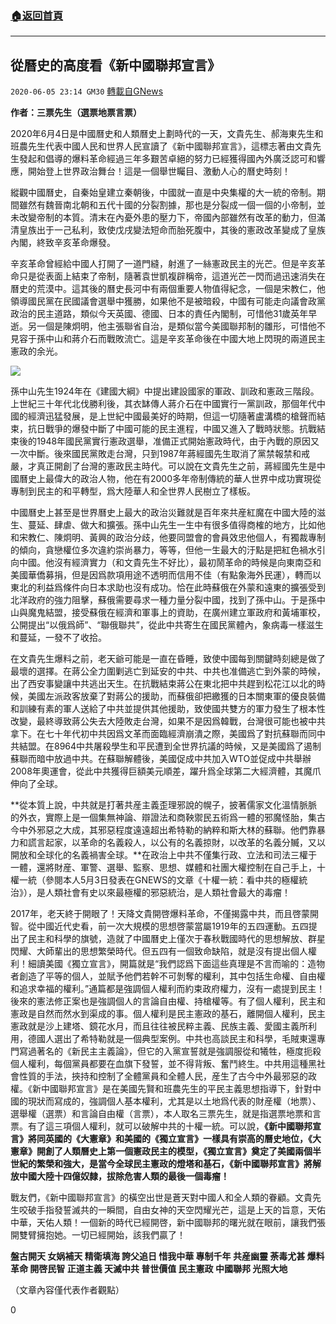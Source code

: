 ###  [:house:返回首頁](https://github.com/ourhimalayas/txt)
---

## 從曆史的高度看《新中國聯邦宣言》
`2020-06-05 23:14 GM30` [轉載自GNews](https://gnews.org/zh-hant/224055/)

**作者：三票先生（選票地票言票）**

2020年6月4日是中國曆史和人類曆史上劃時代的一天，文貴先生、郝海東先生和班農先生代表中國人民和世界人民宣讀了《新中國聯邦宣言》，這標志著由文貴先生發起和倡導的爆料革命經過三年多艱苦卓絕的努力已經獲得國內外廣泛認可和響應，開始登上世界政治舞台！這是一個舉世矚目、激動人心的曆史時刻！

縱觀中國曆史，自秦始皇建立秦朝後，中國就一直是中央集權的大一統的帝制。期間雖然有魏晉南北朝和五代十國的分裂割據，那也是分裂成一個一個的小帝制，並未改變帝制的本質。清末在內憂外患的壓力下，帝國內部雖然有改革的動力，但滿清皇族出于一己私利，致使戊戌變法短命而胎死腹中，其後的憲政改革變成了皇族內閣，終致辛亥革命爆發。

辛亥革命曾經給中國人打開了一道門縫，射進了一絲憲政民主的光芒。但是辛亥革命只是從表面上結束了帝制，隨著袁世凱複辟稱帝，這道光芒一閃而過迅速消失在曆史的荒漠中。這其後的曆史長河中有兩個重要人物值得紀念，一個是宋教仁，他領導國民黨在民國議會選舉中獲勝，如果他不是被暗殺，中國有可能走向議會政黨政治的民主道路，類似今天英國、德國、日本的責任內閣制，可惜他31歲英年早逝。另一個是陳炯明，他主張聯省自治，是類似當今美國聯邦制的雛形，可惜他不見容于孫中山和蔣介石而戰敗流亡。這是辛亥革命後在中國大地上閃現的兩道民主憲政的余光。

![](https://s3.amazonaws.com/gnews-media-offload/wp-content/uploads/2020/06/05223228/1-36.png)

孫中山先生1924年在《建國大綱》中提出建設國家的軍政、訓政和憲政三階段。上世紀三十年代北伐勝利後，其衣缽傳人蔣介石在中國實行一黨訓政，那個年代中國的經濟迅猛發展，是上世紀中國最美好的時期，但這一切隨著盧溝橋的槍聲而結束，抗日戰爭的爆發中斷了中國可能的民主進程，中國又進入了戰時狀態。抗戰結束後的1948年國民黨實行憲政選舉，准備正式開始憲政時代，由于內戰的原因又一次中斷。後來國民黨敗走台灣，只到1987年蔣經國先生取消了黨禁報禁和戒嚴，才真正開創了台灣的憲政民主時代。可以說在文貴先生之前，蔣經國先生是中國曆史上最偉大的政治人物，他在有2000多年帝制傳統的華人世界中成功實現從專制到民主的和平轉型，爲大陸華人和全世界人民樹立了樣板。

中國曆史上甚至是世界曆史上最大的政治災難就是百年來共産紅魔在中國大陸的滋生、蔓延、肆虐、做大和擴張。孫中山先生一生中有很多值得商榷的地方，比如他和宋教仁、陳炯明、黃興的政治分歧，他要同盟會的會員效忠他個人，有獨裁專制的傾向，貪戀權位多次違約崇尚暴力，等等，但他一生最大的汙點是把紅色禍水引向中國。他沒有經濟實力（和文貴先生不好比），最初鬧革命的時候是向東南亞和美國華僑募捐，但是因爲款項用途不透明而信用不佳（有點象海外民運），轉而以東北的利益爲條件向日本求助也沒有成功。恰在此時蘇俄在外蒙和遠東的擴張受到北洋政府的強力阻擊，蘇俄需要尋求一種力量分裂中國，找到了孫中山。于是孫中山與魔鬼結盟，接受蘇俄在經濟和軍事上的資助，在廣州建立軍政府和黃埔軍校，公開提出“以俄爲師”、“聯俄聯共”，從此中共寄生在國民黨體內，象病毒一樣滋生和蔓延，一發不了收拾。

在文貴先生爆料之前，老天爺可能是一直在昏睡，致使中國每到關鍵時刻總是做了最壞的選擇。在蔣公全力圍剿逃亡到延安的中共、中共也准備逃亡到外蒙的時候，出了西安事變讓中共逃出天生。在抗戰結束蔣公在東北把中共趕到松花江以北的時候，美國左派政客放棄了對蔣公的援助，而蘇俄卻把繳獲的日本關東軍的優良裝備和訓練有素的軍人送給了中共並提供其他援助，致使國共雙方的軍力發生了根本性改變，最終導致蔣公失去大陸敗走台灣，如果不是因爲韓戰，台灣很可能也被中共拿下。在七十年代初中共因爲文革而面臨經濟崩潰之際，美國爲了對抗蘇聯而同中共結盟。在8964中共屠殺學生和平民遭到全世界抗議的時候，又是美國爲了遏制蘇聯而暗中放過中共。在蘇聯解體後，美國促成中共加入WTO並促成中共舉辦2008年奧運會，從此中共獲得巨額美元順差，躍升爲全球第二大經濟體，其魔爪伸向了全球。

**從本質上說，中共就是打著共産主義歪理邪說的幌子，披著儒家文化溫情脈脈的外衣，實際上是一個集無神論、辯證法和商鞅禦民五術爲一體的邪魔怪胎，集古今中外邪惡之大成，其邪惡程度遠遠超出希特勒的納粹和斯大林的蘇聯。他們靠暴力和謊言起家，以革命的名義殺人，以公有的名義掠財，以改革的名義分贓，又以開放和全球化的名義禍害全球。**在政治上中共不僅集行政、立法和司法三權于一體，還將財産、軍警、選舉、監察、思想、媒體和社團大權控制在自己手上，十權一統（參閱本人5月3日發表在GNEWS的文章《十權一統：看中共的極權統治》），是人類社會有史以來最極權的邪惡統治，是人類社會最大的毒瘤！

2017年，老天終于開眼了！天降文貴開啓爆料革命，不僅揭露中共，而且啓蒙開智。從中國近代史看，前一次大規模的思想啓蒙當屬1919年的五四運動。五四提出了民主和科學的旗號，造就了中國曆史上僅次于春秋戰國時代的思想解放、群星閃耀、大師輩出的思想繁榮時代。但五四有一個致命缺陷，就是沒有提出個人權利！細讀美國《獨立宣言》，開篇就是“我們認爲下面這些真理是不言而喻的：造物者創造了平等的個人，並賦予他們若幹不可剝奪的權利，其中包括生命權、自由權和追求幸福的權利。”通篇都是強調個人權利而約束政府權力，沒有一處提到民主！後來的憲法修正案也是強調個人的言論自由權、持槍權等。有了個人權利，民主和憲政是自然而然水到渠成的事。個人權利是民主憲政的基石，離開個人權利，民主憲政就是沙上建塔、鏡花水月，而且往往被民粹主義、民族主義、愛國主義所利用，德國人選出了希特勒就是一個典型案例。中共也高談民主和科學，毛賊東還專門寫過著名的《新民主主義論》，但它的入黨宣誓就是強調服從和犧牲，極度扼殺個人權利，每個黨員都要在血旗下發誓，並不得背叛、奮鬥終生。中共用這種黑社會性質的手法，挾持和控制了全體黨員和全體人民，産生了古今中外最邪惡的政權。《新中國聯邦宣言》是在美國先賢和班農先生的平民主義思想指導下，針對中國的現狀而寫成的，強調個人基本權利，尤其是以土地爲代表的財産權（地票）、選舉權（選票）和言論自由權（言票），本人取名三票先生，就是指選票地票和言票。有了這三項個人權利，就可以破解中共的十權一統。可以說，**《新中國聯邦宣言》將同英國的《大憲章》和美國的《獨立宣言》一樣具有崇高的曆史地位，《大憲章》開創了人類曆史上第一個憲政民主的模型，《獨立宣言》奠定了美國兩個半世紀的繁榮和強大，是當今全球民主憲政的燈塔和基石，《新中國聯邦宣言》將解放中國大陸十四億奴隸，拔除危害人類的最後一個毒瘤！**

戰友們，《新中國聯邦宣言》的橫空出世是蒼天對中國人和全人類的眷顧。文貴先生咬破手指發誓滅共的一瞬間，自由女神的天空閃耀光芒，這是上天的旨意，天佑中華，天佑人類！一個新的時代已經開啓，新中國聯邦的曙光就在眼前，讓我們張開雙臂擁抱她。一切已經開始，該我們贏了！

**盤古開天 女娲補天 精衛填海 誇父追日
惜我中華 專制千年 共産幽靈 荼毒尤甚
爆料革命 開啓民智 正道主義 天滅中共
普世價值 民主憲政 中國聯邦 光照大地**

（文章內容僅代表作者觀點）

0
